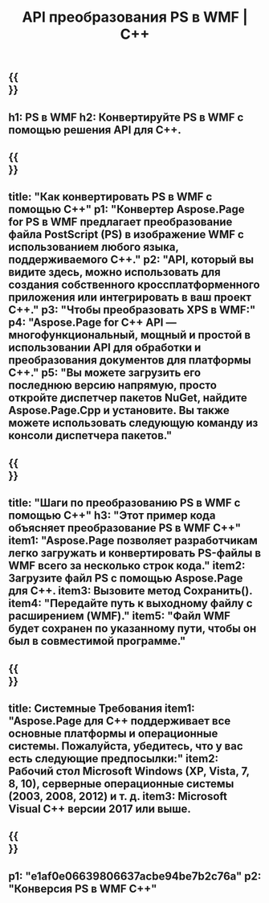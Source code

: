 ﻿---
translation: true
template: /_templates/_conversion-child-cpp.md
title: API преобразования PS в WMF | С++
url: /cpp/conversion/ps-to-wmf/
description: Преобразование PS в WMF, предоставленное Aspose.Page для решения C++ API. Работает в среде выполнения C++ для 32-разрядной версии Windows, 64-разрядной версии Windows и 64-разрядной версии Linux.
informat: PS
outformat: WMF
otherformats: XPS EPS
---

{{<section banner>}}
---
h1: PS в WMF
h2: Конвертируйте PS в WMF с помощью решения API для C++.
---

{{<section overview>}}
---
title: "Как конвертировать PS в WMF с помощью C++"
p1: "Конвертер Aspose.Page for PS в WMF предлагает преобразование файла PostScript (PS) в изображение WMF с использованием любого языка, поддерживаемого C++."
p2: "API, который вы видите здесь, можно использовать для создания собственного кроссплатформенного приложения или интегрировать в ваш проект C++."
p3: "Чтобы преобразовать XPS в WMF:"
p4: "Aspose.Page for C++ API — многофункциональный, мощный и простой в использовании API для обработки и преобразования документов для платформы C++."
p5: "Вы можете загрузить его последнюю версию напрямую, просто откройте диспетчер пакетов NuGet, найдите Aspose.Page.Cpp и установите. Вы также можете использовать следующую команду из консоли диспетчера пакетов."
---

{{<section feature1>}}
---
title: "Шаги по преобразованию PS в WMF с помощью C++"
h3: "Этот пример кода объясняет преобразование PS в WMF C++"
item1: "Aspose.Page позволяет разработчикам легко загружать и конвертировать PS-файлы в WMF всего за несколько строк кода."
item2: Загрузите файл PS с помощью Aspose.Page для C++.
item3: Вызовите метод Сохранить().
item4: "Передайте путь к выходному файлу с расширением (WMF)."
item5: "Файл WMF будет сохранен по указанному пути, чтобы он был в совместимой программе."
---

{{<section feature2>}}
---
title: Системные Требования
item1: "Aspose.Page для C++ поддерживает все основные платформы и операционные системы. Пожалуйста, убедитесь, что у вас есть следующие предпосылки:"
item2: Рабочий стол Microsoft Windows (XP, Vista, 7, 8, 10), серверные операционные системы (2003, 2008, 2012) и т. д.
item3: Microsoft Visual C++ версии 2017 или выше.
---

{{<section gist>}}
---
p1: "e1af0e06639806637acbe94be7b2c76a"
p2: "Конверсия PS в WMF C++"
---
